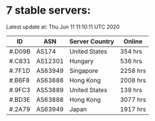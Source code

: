 # 7 stable servers:

Latest update at: Thu Jun 11 11:10:11 UTC 2020

| ID | ASN | Server Country | Online |
| -- | --- | -------------- | ------ |
| #.D09B | AS174 | United States | 354 hrs |
| #.C831 | AS12301 | Hungary | 536 hrs |
| #.7F1D | AS63949 | Singapore | 2258 hrs |
| #.B6F8 | AS63888 | Hong Kong | 2008 hrs |
| #.9FC3 | AS53889 | United States | 139 hrs |
| #.BD3E | AS63888 | Hong Kong | 3077 hrs |
| #.2A79 | AS63949 | Japan | 1917 hrs |

